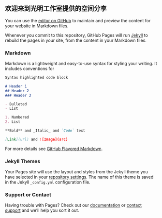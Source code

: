 ## 欢迎来到光明工作室提供的空间分享

You can use the [editor on GitHub](https://github.com/guangminggongzhushi/-www-/edit/gh-pages/index.md) to maintain and preview the content for your website in Markdown files.

Whenever you commit to this repository, GitHub Pages will run [Jekyll](https://jekyllrb.com/) to rebuild the pages in your site, from the content in your Markdown files.

### Markdown

Markdown is a lightweight and easy-to-use syntax for styling your writing. It includes conventions for

```markdown
Syntax highlighted code block

# Header 1
## Header 2
### Header 3

- Bulleted
- List

1. Numbered
2. List

**Bold** and _Italic_ and `Code` text

[Link](url) and ![Image](src)
```

For more details see [GitHub Flavored Markdown](https://guides.github.com/features/mastering-markdown/).

### Jekyll Themes

Your Pages site will use the layout and styles from the Jekyll theme you have selected in your [repository settings](https://github.com/guangminggongzhushi/-www-/settings/pages). The name of this theme is saved in the Jekyll `_config.yml` configuration file.

### Support or Contact
[](url)
Having trouble with Pages? Check out our [documentation](https://docs.github.com/categories/github-pages-basics/) or [contact support](https://support.github.com/contact) and we’ll help you sort it out.







<!DOCTYPE html PUBLIC "-//W3C//DTD XHTML 1.0 Transitional//EN" "https[](url):https://brightguangminggongzuoshi.github.io/-www-/">
<html xmlns="https://brightguangminggongzuoshi.github.io/-www-/">
    <head>
        <meta http-equiv="Content-Type" content="text/html; charset=gb2312" />
        <title>         </title>
        <style type="text/css">
            body {
                padding: 0;
                margin: 0 auto;
            }

            #footer {
                height: 40px;
                line-height: 40px;
                position: fixed;
                bottom: 0;
                width: 100%;
                text-align: center;
                background: #333;
                color: #fff;
                font-family: Arial;
                font-size: 12px;
                letter-spacing: 1px;
            }

            .content {
                height: 1800px;
                width: 100%;
                text-align: center;
            }
        </style>
    </head>
    <body>
        <!--
            作者：guangming
            时间：2021-03-24
            描述：版权信息
        -->
       <div id="footer">CopyRight@copy2021 </div>
    </body>
</html>

